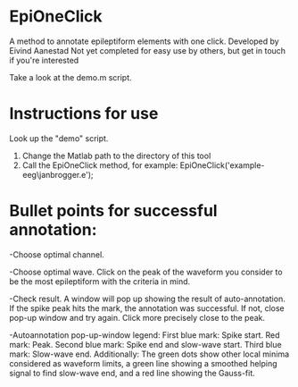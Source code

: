 # EpiOneClick
A method to annotate epileptiform elements with one click.
Developed by Eivind Aanestad
Not yet completed for easy use by others, but get in touch if you're interested

Take a look at the demo.m script.

# Instructions for use 
Look up the "demo" script.

1. Change the Matlab path to the directory of this tool
2. Call the EpiOneClick method, for example: EpiOneClick('example-eeg\janbrogger.e');

# Bullet points for successful annotation:
-Choose optimal channel.

-Choose optimal wave.
Click on the peak of the waveform you consider to be the most epileptiform with the criteria in mind.

-Check result.
A window will pop up showing the result of auto-annotation. If the spike peak hits the mark, the annotation was successful. If not, close pop-up window and try again. Click more precisely close to the peak.

-Autoannotation pop-up-window legend:
First blue mark: Spike start. 
Red mark: Peak. 
Second blue mark: Spike end and slow-wave start. 
Third blue mark: Slow-wave end.
Additionally: The green dots show other local minima considered as waveform limits, a green line showing a smoothed helping signal to find slow-wave end, and a red line showing the Gauss-fit.
